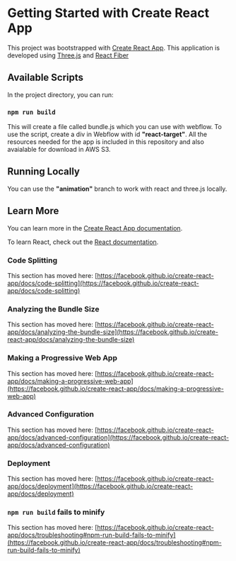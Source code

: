 # Getting Started with Create React App

This project was bootstrapped with [Create React App](https://github.com/facebook/create-react-app).
This application is developed using [Three.js](https://threejs.org/) and [React Fiber](https://docs.pmnd.rs/react-three-fiber/getting-started/introduction)

## Available Scripts

In the project directory, you can run:

### `npm run build`
This will create a file called bundle.js which you can use with webflow. To use the script,
create a div in Webflow with id **"react-target"**. All the resources needed for the app is
included in this repository and also avaialable for download in AWS S3.

## Running Locally
You can use the **"animation"** branch to work with react and three.js locally.

## Learn More

You can learn more in the [Create React App documentation](https://facebook.github.io/create-react-app/docs/getting-started).

To learn React, check out the [React documentation](https://reactjs.org/).

### Code Splitting

This section has moved here: [https://facebook.github.io/create-react-app/docs/code-splitting](https://facebook.github.io/create-react-app/docs/code-splitting)

### Analyzing the Bundle Size

This section has moved here: [https://facebook.github.io/create-react-app/docs/analyzing-the-bundle-size](https://facebook.github.io/create-react-app/docs/analyzing-the-bundle-size)

### Making a Progressive Web App

This section has moved here: [https://facebook.github.io/create-react-app/docs/making-a-progressive-web-app](https://facebook.github.io/create-react-app/docs/making-a-progressive-web-app)

### Advanced Configuration

This section has moved here: [https://facebook.github.io/create-react-app/docs/advanced-configuration](https://facebook.github.io/create-react-app/docs/advanced-configuration)

### Deployment

This section has moved here: [https://facebook.github.io/create-react-app/docs/deployment](https://facebook.github.io/create-react-app/docs/deployment)

### `npm run build` fails to minify

This section has moved here: [https://facebook.github.io/create-react-app/docs/troubleshooting#npm-run-build-fails-to-minify](https://facebook.github.io/create-react-app/docs/troubleshooting#npm-run-build-fails-to-minify)
